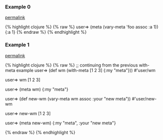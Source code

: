 ### Example 0
[permalink](#example-0)

{% highlight clojure %}
{% raw %}
user=> (meta (vary-meta 'foo assoc :a 1))
{:a 1}
{% endraw %}
{% endhighlight %}


### Example 1
[permalink](#example-1)

{% highlight clojure %}
{% raw %}
;; continuing from the previous with-meta example
user=> (def wm (with-meta [1 2 3] {:my "meta"}))
#'user/wm

user=> wm
[1 2 3]

user=> (meta wm)
{:my "meta"}

user=> (def new-wm (vary-meta wm assoc :your "new meta"))
#'user/new-wm

user=> new-wm
[1 2 3]

user=> (meta new-wm)
{:my "meta", :your "new meta"}

{% endraw %}
{% endhighlight %}


